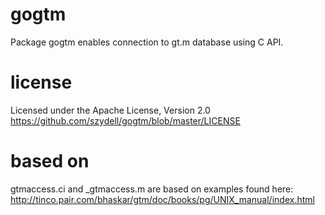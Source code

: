 # gogtm

Package gogtm enables connection to gt.m database using C API.

# license
   Licensed under the Apache License, Version 2.0
   https://github.com/szydell/gogtm/blob/master/LICENSE

# based on
gtmaccess.ci and _gtmaccess.m are based on examples found here:
http://tinco.pair.com/bhaskar/gtm/doc/books/pg/UNIX_manual/index.html
